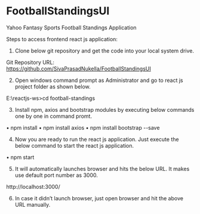 # FootballStandingsUI
Yahoo Fantasy Sports Football Standings Application

Steps to access frontend react js application:

1)	Clone below git repository and get the code into your local system drive.

Git Repository URL:
https://github.com/SivaPrasadNukella/FootballStandingsUI

2)	Open windows command prompt as Administrator and go to react js project folder as shown below.

E:\reactjs-ws>cd football-standings

3)	Install npm, axios and bootstrap modules by executing below commands one by one in command promt.

•	npm install
•	npm install axios
•	npm install bootstrap --save

4)	Now you are ready to run the react js application. Just execute the below command to start the react js application.

•	npm start
 
5)	It will automatically launches browser and hits the below URL. It makes use default port number as 3000.

http://localhost:3000/

6)	In case it didn’t launch browser, just open browser and hit the above URL manually.
